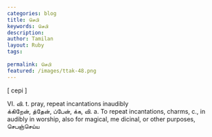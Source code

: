 ```yaml
---
categories: blog
title: செபி
keywords: செபி
description: 
author: Tamilan
layout: Ruby
tags: 
 
permalink: செபி
featured: /images/ttak-48.png
---
```

  
[ cepi ]  
  
VI. வி. t. pray, repeat incantations inaudibly  
க்கிறேன், த்தேன், ப்பேன், க்க, வி. a. To repeat incantations, charms, c., in audibly in worship, also for magical, me dicinal, or other purposes, செபஞ்செய்ய